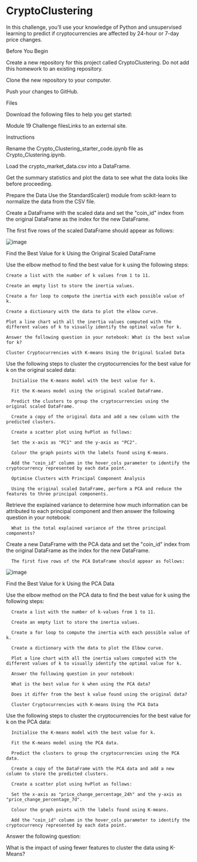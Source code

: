 # CryptoClustering

In this challenge, you’ll use your knowledge of Python and unsupervised learning to predict if cryptocurrencies are affected by 24-hour or 7-day price changes.

Before You Begin

Create a new repository for this project called CryptoClustering. Do not add this homework to an existing repository.

Clone the new repository to your computer.

Push your changes to GitHub.

Files

Download the following files to help you get started:

Module 19 Challenge filesLinks to an external site.

Instructions

Rename the Crypto_Clustering_starter_code.ipynb file as Crypto_Clustering.ipynb.

Load the crypto_market_data.csv into a DataFrame.

Get the summary statistics and plot the data to see what the data looks like before proceeding.

Prepare the Data
Use the StandardScaler() module from scikit-learn to normalize the data from the CSV file.

Create a DataFrame with the scaled data and set the "coin_id" index from the original DataFrame as the index for the new DataFrame.

The first five rows of the scaled DataFrame should appear as follows:

![image](https://github.com/Ngot97/CryptoClustering/assets/150645979/04149646-9471-4d70-829f-7f75e185b20f)

Find the Best Value for k Using the Original Scaled DataFrame

Use the elbow method to find the best value for k using the following steps:

	Create a list with the number of k values from 1 to 11.

  	Create an empty list to store the inertia values.
  
  	Create a for loop to compute the inertia with each possible value of k.
  
  	Create a dictionary with the data to plot the elbow curve.
  
  	Plot a line chart with all the inertia values computed with the different values of k to visually identify the optimal value for k.
  
  	Answer the following question in your notebook: What is the best value for k?
  
  	Cluster Cryptocurrencies with K-means Using the Original Scaled Data

Use the following steps to cluster the cryptocurrencies for the best value for k on the original scaled data:

	  Initialise the K-means model with the best value for k.
	  
	  Fit the K-means model using the original scaled DataFrame.
	  
	  Predict the clusters to group the cryptocurrencies using the original scaled DataFrame.
	  
	  Create a copy of the original data and add a new column with the predicted clusters.
	  
	  Create a scatter plot using hvPlot as follows:
	  
	  Set the x-axis as "PC1" and the y-axis as "PC2".
	  
	  Colour the graph points with the labels found using K-means.
	  
	  Add the "coin_id" column in the hover_cols parameter to identify the cryptocurrency represented by each data point.
	  
	  Optimise Clusters with Principal Component Analysis
	  
	  Using the original scaled DataFrame, perform a PCA and reduce the features to three principal components.

Retrieve the explained variance to determine how much information can be attributed to each principal component and then answer the following question in your notebook:

	  What is the total explained variance of the three principal components?

Create a new DataFrame with the PCA data and set the "coin_id" index from the original DataFrame as the index for the new DataFrame.

	  The first five rows of the PCA DataFrame should appear as follows:

![image](https://github.com/Ngot97/CryptoClustering/assets/150645979/a117a759-a09c-468f-a174-d787c2a15aa1)

Find the Best Value for k Using the PCA Data

Use the elbow method on the PCA data to find the best value for k using the following steps:

	  Create a list with the number of k-values from 1 to 11.
	  
	  Create an empty list to store the inertia values.
	  
	  Create a for loop to compute the inertia with each possible value of k.
	  
	  Create a dictionary with the data to plot the Elbow curve.
	  
	  Plot a line chart with all the inertia values computed with the different values of k to visually identify the optimal value for k.
	  
	  Answer the following question in your notebook:
	  
	  What is the best value for k when using the PCA data?
	  
	  Does it differ from the best k value found using the original data?
	  
	  Cluster Cryptocurrencies with K-means Using the PCA Data

Use the following steps to cluster the cryptocurrencies for the best value for k on the PCA data:
	
	  Initialise the K-means model with the best value for k.
	  
	  Fit the K-means model using the PCA data.
	
	  Predict the clusters to group the cryptocurrencies using the PCA data.
	  
	  Create a copy of the DataFrame with the PCA data and add a new column to store the predicted clusters.
	  
	  Create a scatter plot using hvPlot as follows:
	  
	  Set the x-axis as "price_change_percentage_24h" and the y-axis as "price_change_percentage_7d".
	  
	  Colour the graph points with the labels found using K-means.
		
	  Add the "coin_id" column in the hover_cols parameter to identify the cryptocurrency represented by each data point.
  
Answer the following question:

What is the impact of using fewer features to cluster the data using K-Means?
